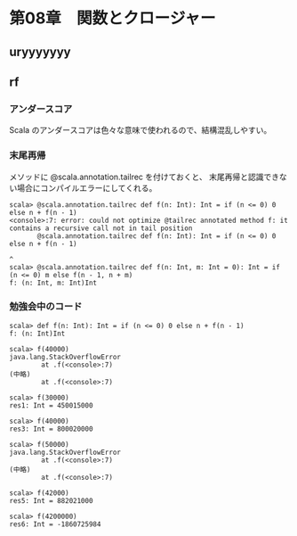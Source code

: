 # 第08章　関数とクロージャー

## uryyyyyyy


## rf

### アンダースコア

Scala のアンダースコアは色々な意味で使われるので、結構混乱しやすい。

### 末尾再帰

メソッドに @scala.annotation.tailrec を付けておくと、
末尾再帰と認識できない場合にコンパイルエラーにしてくれる。

```
scala> @scala.annotation.tailrec def f(n: Int): Int = if (n <= 0) 0 else n + f(n - 1)
<console>:7: error: could not optimize @tailrec annotated method f: it contains a recursive call not in tail position
       @scala.annotation.tailrec def f(n: Int): Int = if (n <= 0) 0 else n + f(n - 1)
                                                                           ^
scala> @scala.annotation.tailrec def f(n: Int, m: Int = 0): Int = if (n <= 0) m else f(n - 1, n + m)
f: (n: Int, m: Int)Int
```

### 勉強会中のコード

```
scala> def f(n: Int): Int = if (n <= 0) 0 else n + f(n - 1)
f: (n: Int)Int

scala> f(40000)
java.lang.StackOverflowError
        at .f(<console>:7)
(中略)
        at .f(<console>:7)

scala> f(30000)
res1: Int = 450015000

scala> f(40000)
res3: Int = 800020000

scala> f(50000)
java.lang.StackOverflowError
        at .f(<console>:7)
(中略)
        at .f(<console>:7)

scala> f(42000)
res5: Int = 882021000

scala> f(4200000)
res6: Int = -1860725984
```
